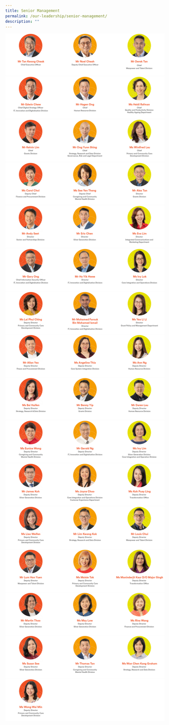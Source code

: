 ```yaml
---
title: Senior Management
permalink: /our-leadership/senior-management/
description: ""
---
```

![](/images/new%20senior%20management%201.png)
![](/images/new%20senior%20management%202.png)
![](/images/new%20senior%20management%203.png)
![](/images/new%20senior%20management%204.png)
![](/images/new%20senior%20management%205.png)
![](/images/new%20senior%20management%206.png)
![](/images/new%20senior%20management%207.png)
![](/images/new%20senior%20management%208.png)
![](/images/new%20senior%20management%209.png)
![](/images/new%20senior%20management%2010.png)
![](/images/new%20senior%20management%2011.png)
![](/images/new%20senior%20management%2012.png)
![](/images/new%20senior%20management%2013.png)
![](/images/new%20senior%20management%2014.png)
![](/images/new%20senior%20management%2015.png)
![](/images/new%20senior%20management%2016.png)